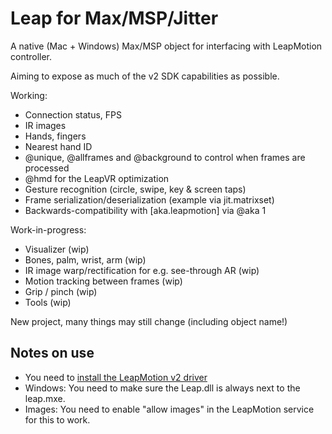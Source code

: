 # Leap for Max/MSP/Jitter

A native (Mac + Windows) Max/MSP object for interfacing with LeapMotion controller.

Aiming to expose as much of the v2 SDK capabilities as possible.

Working:
- Connection status, FPS
- IR images
- Hands, fingers
- Nearest hand ID
- @unique, @allframes and @background to control when frames are processed
- @hmd for the LeapVR optimization
- Gesture recognition (circle, swipe, key & screen taps)
- Frame serialization/deserialization (example via jit.matrixset)
- Backwards-compatibility with [aka.leapmotion] via @aka 1 

Work-in-progress: 
- Visualizer (wip)
- Bones, palm, wrist, arm (wip)
- IR image warp/rectification for e.g. see-through AR (wip)
- Motion tracking between frames (wip)
- Grip / pinch (wip)
- Tools (wip) 

New project, many things may still change (including object name!)

## Notes on use

- You need to [install the LeapMotion v2 driver](https://www.leapmotion.com/setup)
- Windows: You need to make sure the Leap.dll is always next to the leap.mxe.
- Images: You need to enable "allow images" in the LeapMotion service for this to work.
 


